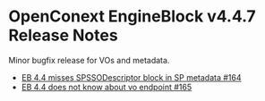 # OpenConext EngineBlock v4.4.7 Release Notes #

Minor bugfix release for VOs and metadata.

* [EB 4.4 misses SPSSODescriptor block in SP metadata #164](https://github.com/OpenConext/OpenConext-engineblock/issues/164)
* [EB 4.4 does not know about vo endpoint #165](https://github.com/OpenConext/OpenConext-engineblock/issues/165)
